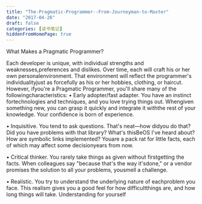 ```yaml
---
title: "The-Pragmatic-Programmer--From-Journeyman-to-Master"
date: "2017-04-26"
draft: false
categories: [读书笔记]
hiddenFromHomePage: true
---
```

What Makes a Pragmatic Programmer?

Each developer is unique, with individual strengths and weaknesses,preferences and dislikes. Over time, each will craft his or her own personalenvironment. That environment will reflect the programmer's individualityjust as forcefully as his or her hobbies, clothing, or haircut. However, ifyou're a Pragmatic Programmer, you'll share many of the followingcharacteristics:
• Early adopter/fast adapter. You have an instinct fortechnologies and techniques, and you love trying things out. Whengiven something new, you can grasp it quickly and integrate it withthe rest of your knowledge. Your confidence is born of experience.

• Inquisitive. You tend to ask questions. That's neat—how didyou do that? Did you have problems with that library? What's thisBeOS I've heard about? How are symbolic links implemented? Youare a pack rat for little facts, each of which may affect some decisionyears from now.

• Critical thinker. You rarely take things as given without firstgetting the facts. When colleagues say "because that's the way it'sdone," or a vendor promises the solution to all your problems, yousmell a challenge.

• Realistic. You try to understand the underlying nature of eachproblem you face. This realism gives you a good feel for how difficultthings are, and how long things will take. Understanding for yourself
